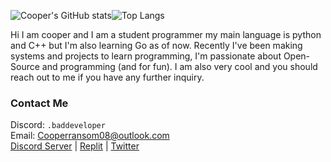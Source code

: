 ![Cooper's GitHub stats](https://github-readme-stats.vercel.app/api?username=itzCozi&show_icons=true&theme=nord)![Top Langs](https://github-readme-stats.vercel.app/api/top-langs/?username=itzCozi&hide=css,batchfile&langs_count=3&size_weight=0.5&count_weight=0.5&theme=nord)

Hi I am cooper and I am a student programmer my main language is python and C++ but I'm also learning Go as of now. Recently I've been making systems and projects to learn programming, I'm passionate about Open-Source and programming (and for fun). I am also very cool and you should reach out to me if you have any further inquiry.

### Contact Me
Discord: `.baddeveloper`  
Email: Cooperransom08@outlook.com  
[Discord Server](https://discord.gg/xGnQQGxwq2)  |  [Replit](https://replit.com/@cozi08)  |  [Twitter](https://twitter.com/ransom_cooper)

